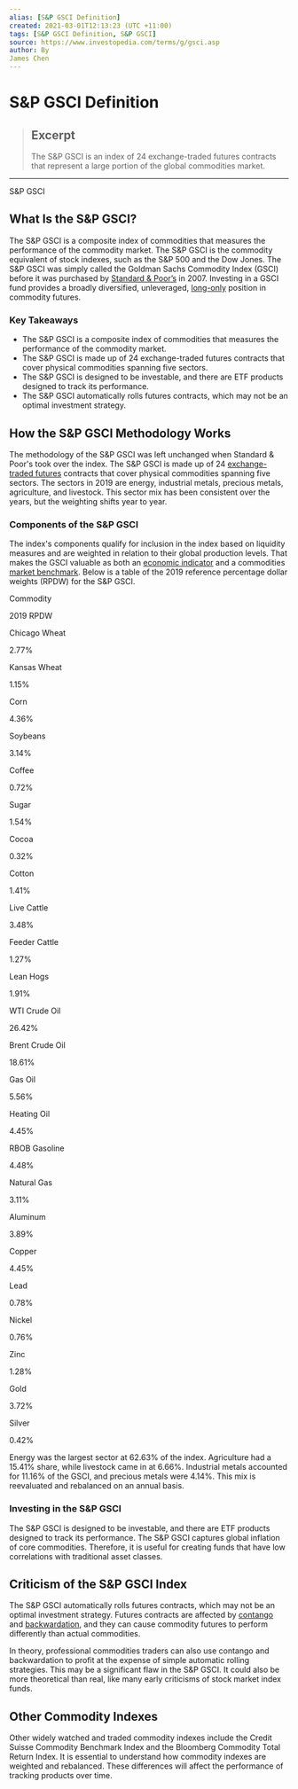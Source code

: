 ```yaml
---
alias: [S&P GSCI Definition]
created: 2021-03-01T12:13:23 (UTC +11:00)
tags: [S&P GSCI Definition, S&P GSCI]
source: https://www.investopedia.com/terms/g/gsci.asp
author: By
James Chen
---
```


# S&P GSCI Definition

> ## Excerpt
> The S&P GSCI is an index of 24 exchange-traded futures contracts that represent a large portion of the global commodities market.

---

S&P GSCI
## What Is the S&P GSCI?

The S&P GSCI is a composite index of commodities that measures the performance of the commodity market. The S&P GSCI is the commodity equivalent of stock indexes, such as the S&P 500 and the Dow Jones. The S&P GSCI was simply called the Goldman Sachs Commodity Index (GSCI) before it was purchased by [Standard & Poor’s](https://www.investopedia.com/terms/s/sp.asp) in 2007. Investing in a GSCI fund provides a broadly diversified, unleveraged, [long-only](https://www.investopedia.com/terms/l/long.asp) position in commodity futures.

### Key Takeaways

-   The S&P GSCI is a composite index of commodities that measures the performance of the commodity market.
-   The S&P GSCI is made up of 24 exchange-traded futures contracts that cover physical commodities spanning five sectors.
-   The S&P GSCI is designed to be investable, and there are ETF products designed to track its performance.
-   The S&P GSCI automatically rolls futures contracts, which may not be an optimal investment strategy.

## How the S&P GSCI Methodology Works

The methodology of the S&P GSCI was left unchanged when Standard & Poor's took over the index. The S&P GSCI is made up of 24 [exchange-traded futures](https://www.investopedia.com/terms/e/etf-futures-and-options.asp) contracts that cover physical commodities spanning five sectors. The sectors in 2019 are energy, industrial metals, precious metals, agriculture, and livestock. This sector mix has been consistent over the years, but the weighting shifts year to year.

### Components of the S&P GSCI

The index's components qualify for inclusion in the index based on liquidity measures and are weighted in relation to their global production levels. That makes the GSCI valuable as both an [economic indicator](https://www.investopedia.com/terms/e/economic_indicator.asp) and a commodities [market benchmark](https://www.investopedia.com/terms/b/benchmark.asp). Below is a table of the 2019 reference percentage dollar weights (RPDW) for the S&P GSCI.

Commodity

2019 RPDW

Chicago Wheat

2.77%

Kansas Wheat

1.15%

Corn

4.36%

Soybeans

3.14%

Coffee

0.72%

Sugar

1.54%

Cocoa

0.32%

Cotton

1.41%

Live Cattle

3.48%

Feeder Cattle

1.27%

Lean Hogs

1.91%

WTI Crude Oil

26.42%

Brent Crude Oil

18.61%

Gas Oil

5.56%

Heating Oil

4.45%

RBOB Gasoline

4.48%

Natural Gas

3.11%

Aluminum

3.89%

Copper

4.45%

Lead

0.78%

Nickel

0.76%

Zinc

1.28%

Gold

3.72%

Silver

0.42%

Energy was the largest sector at 62.63% of the index. Agriculture had a 15.41% share, while livestock came in at 6.66%. Industrial metals accounted for 11.16% of the GSCI, and precious metals were 4.14%. This mix is reevaluated and rebalanced on an annual basis.

### Investing in the S&P GSCI

The S&P GSCI is designed to be investable, and there are ETF products designed to track its performance. The S&P GSCI captures global inflation of core commodities. Therefore, it is useful for creating funds that have low correlations with traditional asset classes.

## Criticism of the S&P GSCI Index

The S&P GSCI automatically rolls futures contracts, which may not be an optimal investment strategy. Futures contracts are affected by [contango](https://www.investopedia.com/terms/c/contango.asp) and [backwardation](https://www.investopedia.com/terms/b/backwardation.asp), and they can cause commodity futures to perform differently than actual commodities.

In theory, professional commodities traders can also use contango and backwardation to profit at the expense of simple automatic rolling strategies. This may be a significant flaw in the S&P GSCI. It could also be more theoretical than real, like many early criticisms of stock market index funds.

## Other Commodity Indexes

Other widely watched and traded commodity indexes include the Credit Suisse Commodity Benchmark Index and the Bloomberg Commodity Total Return Index. It is essential to understand how commodity indexes are weighted and rebalanced. These differences will affect the performance of tracking products over time.
